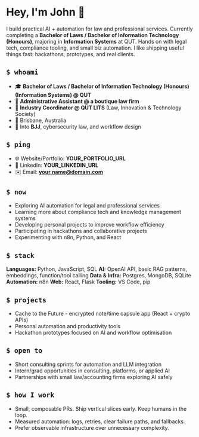 # Hey, I'm John 👋

I build practical AI + automation for law and professional services. Currently completing a **Bachelor of Laws / Bachelor of Information Technology (Honours)**, majoring in **Information Systems** at QUT. Hands on with legal tech, compliance tooling, and small biz automation. I like shipping useful things fast: hackathons, prototypes, and real clients.

## `$ whoami`

* 🎓 **Bachelor of Laws / Bachelor of Information Technology (Honours) (Information Systems) @ QUT**
* 💼 **Administrative Assistant @ a boutique law firm**
* 🤝 **Industry Coordinator @ QUT LITS** (Law, Innovation & Technology Society)
* 📍 Brisbane, Australia
* 🥋 Into **BJJ**, cybersecurity law, and workflow design

## `$ ping`

* 🌐 Website/Portfolio: **YOUR\_PORTFOLIO\_URL**
* 💼 LinkedIn: **YOUR\_LINKEDIN\_URL**
* ✉️ Email: **[your.name@domain.com](mailto:your.name@domain.com)**

## `$ now`

* Exploring AI automation for legal and professional services
* Learning more about compliance tech and knowledge management systems
* Developing personal projects to improve workflow efficiency
* Participating in hackathons and collaborative projects
* Experimenting with n8n, Python, and React

## `$ stack`

**Languages:** Python, JavaScript, SQL
**AI:** OpenAI API, basic RAG patterns, embeddings, function/tool calling
**Data & Infra:** Postgres, MongoDB, SQLite
**Automation:** n8n
**Web:** React, Flask
**Tooling:** VS Code, pip

## `$ projects`

* Cache to the Future - encrypted note/time capsule app (React + crypto APIs)
* Personal automation and productivity tools
* Hackathon prototypes focused on AI and workflow optimisation

## `$ open to`

* Short consulting sprints for automation and LLM integration
* Intern/grad opportunities in consulting, platforms, or applied AI
* Partnerships with small law/accounting firms exploring AI safely

## `$ how I work`

* Small, composable PRs. Ship vertical slices early. Keep humans in the loop.
* Measured automation: logs, retries, clear failure paths, and fallbacks.
* Prefer observable infrastructure over unnecessary complexity.
